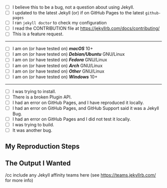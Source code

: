 <!--
  Hi! Thanks for considering to file a bug with Jekyll. Please take the time to
  answer the basic questions. You can convert `[ ]` into `[x]` to check boxes (or submit
  and check.) If there is no need for certain fields like output and redirection, please delete
  those headers before submitting. We know not all tickets require those steps.
  Otherwise, please try to be as detailed as possible.

  If you are unsure this is a bug in Jekyll, or this is a bug caused
  by a plugin that isn't directly related to Jekyll, or if this is just
  a generic usage question, please consider asking your question at
  https://talk.jekyllrb.com where non-bug questions go.

  Please make sure to mention an affinity team whose responsibilities
  most closely align with your issue.

  Thanks!
-->

- [ ] I believe this to be a bug, not a question about using Jekyll.
- [ ] I updated to the latest Jekyll (or) if on GitHub Pages to the latest `github-pages`
- [ ] I ran `jekyll doctor` to check my configuration
- [ ] I read the CONTRIBUTION file at https://jekyllrb.com/docs/contributing/
- [ ] This is a feature request.

---

- [ ] I am on (or have tested on) ***macOS*** 10+
- [ ] I am on (or have tested on) ***Debian/Ubuntu*** GNU/Linux
- [ ] I am on (or have tested on) ***Fedora*** GNU/Linux
- [ ] I am on (or have tested on) ***Arch*** GNU/Linux
- [ ] I am on (or have tested on) ***Other*** GNU/Linux
- [ ] I am on (or have tested on) ***Windows*** 10+

<!--
  Other GNU/Linux includes Scientific GNU/Linux, CentOS GNU/Linux, and others.
  If you are on a minor sub-distro (such as ElementaryOS which does not diverge from
  Ubuntu much, please check the parent distro. Kubuntu, Edubuntu, Lubuntu should
  also be flagged as Ubuntu as their packages come from upstream Ubuntu.
-->

---

- [ ] I was trying to install.
- [ ] There is a broken Plugin API.
- [ ] I had an error on GitHub Pages, and I have reproduced it locally.
- [ ] I had an error on GitHub Pages, and GitHub Support said it was a Jekyll Bug.
- [ ] I had an error on GitHub Pages and I did not test it locally.
- [ ] I was trying to build.
- [ ] It was another bug.

## My Reproduction Steps

<!--
  If this error occured on GitHub Pages, please try to provide us with logs,
  and look at them yourself, to determine if this is an actual Jekyll bug. In
  the event you are unsure, file a ticket, however, when you do please provide
  the logs (strip them of personal information.)

  If you have trouble finding your logs, please email support@github.com and
  they will happily help you. If you cannot find logs, please try your best to
  replicate it locally because we cannot fix a problem if we do not know
  exactly what caused it, or within a relatively close distance.
-->

<!--
  Insert the steps you took to for this problem to exist. Such as the
  directories you created and, the full command you ran, and include any
  plugins you have installed, this is very important.

  If your steps are complicated, you can also submit a GitHub
  repository (please no zips, they will be removed and rejected by maintainers,)
  and just supply a command for us to reproduce it ourselves.
-->

## The Output I Wanted

<!--
  Insert the output from the command. Alter it as little as you can.
  The minimum should be personal information. Though we normally don't log
  anything like that so there should be no need to alter it.
-->

/cc include any Jekyll affinity teams here (see https://teams.jekyllrb.com/ for more info)
